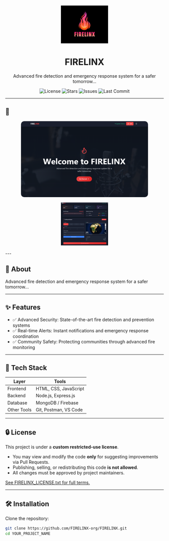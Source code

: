 <p align="center">
  <img src="LOGO.png" alt="Project Logo" width="150">
</p>

<h1 align="center">FIRELINX</h1>

<p align="center">
  Advanced fire detection and emergency response system for a safer tomorrow...
</p>

<p align="center">
  <img src="https://img.shields.io/badge/license-custom-blue" alt="License">
  <img src="https://img.shields.io/badge/stars-private-lightgrey" alt="Stars">
  <img src="https://img.shields.io/badge/issues-tracked-internal-orange" alt="Issues">
  <img src="https://img.shields.io/badge/last--commit-private-inactive" alt="Last Commit">
</p>


---

## 📸 

<p align="center">
  <img src="src/assets/Landing_Page.png" alt="Landing_Page" style="max-width: 80%; height: auto; border-radius: 10px;">
</p>


<p align="center">
  <img src="src/assets/Central_dashboard.png" alt="Central_dashboard" width="150">
</p>
---

## 📖 About

Advanced fire detection and emergency response system for a safer tomorrow...

---

## ✨ Features

- ✅ Advanced Security: State-of-the-art fire detection and prevention systems
- ✅ Real-time Alerts: Instant notifications and emergency response coordination
- ✅ Community Safety: Protecting communities through advanced fire monitoring

---

## 🔧 Tech Stack

| Layer       | Tools                      |
|-------------|----------------------------|
| Frontend    | HTML, CSS, JavaScript      |
| Backend     | Node.js, Express.js        |
| Database    | MongoDB / Firebase         |
| Other Tools | Git, Postman, VS Code      |

---
## 🔒 License

This project is under a **custom restricted-use license**.

- You may view and modify the code **only** for suggesting improvements via Pull Requests.
- Publishing, selling, or redistributing this code **is not allowed**.
- All changes must be approved by project maintainers.

[See FIRELINX_LICENSE.txt for full terms.](./FIRELINX_LICENSE.txt)

---
## 🛠 Installation

Clone the repository:

```bash
git clone https://github.com/FIRELINX-org/FIRELINX.git
cd YOUR_PROJECT_NAME



